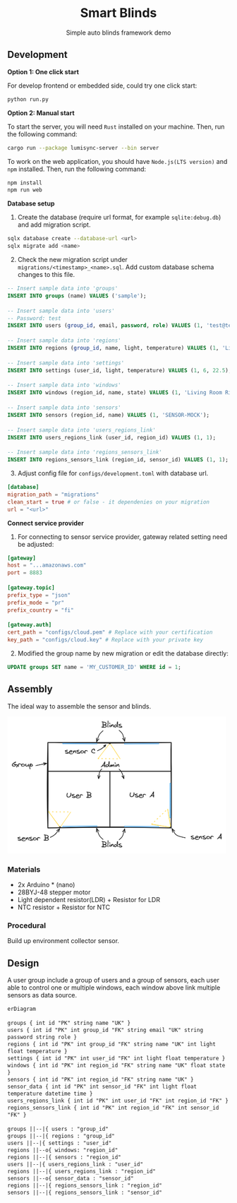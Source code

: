<div align="center">

# Smart Blinds

Simple auto blinds framework demo

</div>

## Development

**Option 1: One click start**

For develop frontend or embedded side, could try one click start:

```bash
python run.py
```

**Option 2: Manual start**

To start the server, you will need `Rust` installed on your machine. Then, run
the following command:

```bash
cargo run --package lumisync-server --bin server
```

To work on the web application, you should have `Node.js(LTS version)` and `npm`
installed. Then, run the following command:

```bash
npm install
npm run web
```

**Database setup**

1. Create the database (require url format, for example `sqlite:debug.db`) and
   add migration script.

```bash
sqlx database create --database-url <url>
sqlx migrate add <name>
```

2. Check the new migration script under `migrations/<timestamp>_<name>.sql`. Add
   custom database schema changes to this file.

```sql
-- Insert sample data into 'groups'
INSERT INTO groups (name) VALUES ('sample');

-- Insert sample data into 'users'
-- Password: test
INSERT INTO users (group_id, email, password, role) VALUES (1, 'test@test.com', '$argon2id$v=19$m=19456,t=2,p=1$zk5JmuovvG7B6vyGGmLxDQ$qoqCpKkqrgoVjeTGa5ewrqFpuPUisTCDnEiPz6Dh/oc', 'admin');

-- Insert sample data into 'regions'
INSERT INTO regions (group_id, name, light, temperature) VALUES (1, 'Living Room', 6, 22.5);

-- Insert sample data into 'settings'
INSERT INTO settings (user_id, light, temperature) VALUES (1, 6, 22.5);

-- Insert sample data into 'windows'
INSERT INTO windows (region_id, name, state) VALUES (1, 'Living Room Right Window', 0);

-- Insert sample data into 'sensors'
INSERT INTO sensors (region_id, name) VALUES (1, 'SENSOR-MOCK');

-- Insert sample data into 'users_regions_link'
INSERT INTO users_regions_link (user_id, region_id) VALUES (1, 1);

-- Insert sample data into 'regions_sensors_link'
INSERT INTO regions_sensors_link (region_id, sensor_id) VALUES (1, 1);
```

3. Adjust config file for `configs/development.toml` with database url.

```toml
[database]
migration_path = "migrations"
clean_start = true # or false - it dependenies on your migration
url = "<url>"
```

**Connect service provider**

1. For connecting to sensor service provider, gateway related setting need be
adjusted:

```toml
[gateway]
host = "...amazonaws.com"
port = 8883

[gateway.topic]
prefix_type = "json"
prefix_mode = "pr"
prefix_country = "fi"

[gateway.auth]
cert_path = "configs/cloud.pem" # Replace with your certification
key_path = "configs/cloud.key" # Replace with your private key
```

2. Modified the group name by new migration or edit the database directly:

```sql
UPDATE groups SET name = 'MY_CUSTOMER_ID' WHERE id = 1;
```

## Assembly

The ideal way to assemble the sensor and blinds.

![room.png](documents/room.png)

### Materials

* 2x Arduino * (nano)
* 28BYJ-48 stepper motor
* Light dependent resistor(LDR) + Resistor for LDR
* NTC resistor + Resistor for NTC

### Procedural

Build up environment collector sensor. 

## Design

A user group include a group of users and a group of sensors, each user able to
control one or multiple windows, each window above link multiple sensors as data
source.

```mermaid
erDiagram

groups { int id "PK" string name "UK" }
users { int id "PK" int group_id "FK" string email "UK" string password string role }
regions { int id "PK" int group_id "FK" string name "UK" int light float temperature }
settings { int id "PK" int user_id "FK" int light float temperature }
windows { int id "PK" int region_id "FK" string name "UK" float state }
sensors { int id "PK" int region_id "FK" string name "UK" }
sensor_data { int id "PK" int sensor_id "FK" int light float temperature datetime time }
users_regions_link { int id "PK" int user_id "FK" int region_id "FK" }
regions_sensors_link { int id "PK" int region_id "FK" int sensor_id "FK" }

groups ||--|{ users : "group_id"
groups ||--|{ regions : "group_id"
users ||--|{ settings : "user_id"
regions ||--o{ windows: "region_id"
regions ||--|{ sensors : "region_id"
users ||--|{ users_regions_link : "user_id"
regions ||--|{ users_regions_link : "region_id"
sensors ||--o{ sensor_data : "sensor_id"
regions ||--|{ regions_sensors_link : "region_id"
sensors ||--|{ regions_sensors_link : "sensor_id"
```

